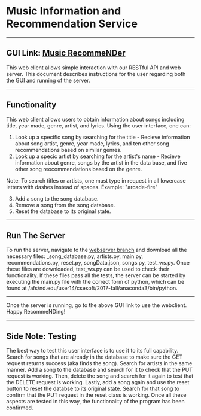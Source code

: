# Music Information and Recommendation Service
---
## GUI Link: [Music RecommeNDer](http://student04.cse.nd.edu/alamber2/Wsyebf763/client_1/)

This web client allows simple interaction with our RESTful API and web
server. This document describes instructions for the user regarding both the GUI
and running of the server.

---
## Functionality
 
This web client allows users to obtain information about songs including title,
year made, genre, artist, and lyrics. Using the user interface, one can:
1) Look up a specific song by searching for the title - Recieve information
about song artist, genre, year made, lyrics, and ten other song recommendations based on
similar genres.
2) Look up a specic artist by searching for the artist's name - Recieve
information about genre, songs by the artist in the data base, and five other song
reocommendations based on the genre.

Note: To search titles or artists, one must type in request in all lowercase
letters with dashes instead of spaces. Example: "arcade-fire"

3) Add a song to the song database.
4) Remove a song from the song database.
5) Reset the database to its original state.

---
## Run The Server

To run the server, navigate to the [webserver
branch](https://gitlab.com/sophiejohnson/paradigms_project/tree/webserver/webserver) and download all the
necessary files: _song_database.py, artists.py, main.py, recommendations.py,
reset.py, songData.json, songs.py, test_ws.py. Once these files are downloaded,
test_ws.py can be used to check their functionality. If these files pass all the
tests, the server can be started by executing the main.py file with the correct
form of python, which can be found at
/afs/nd.edu/user14/csesoft/2017-fall/anaconda3/bin/python.

---
Once the server is running, go to the above GUI link to use the webclient. Happy
RecommeNDing!

--- 
## Side Note: Testing

The best way to test this user interface is to use it to its full capability.
Search for songs that are already in the database to make sure the GET request
returns success (aka finds the song). Search for artists in the same manner. Add
a song to the database and search for it to check that the PUT request is
working. Then, delete the song and search for it again to test that the DELETE
request is working. Lastly, add a song again and use the reset button to reset
the databse to its original state. Search for that song to confirm that the PUT
request in the reset class is working. Once all these aspects are tested in this
way, the functionality of the program has been confirmed. 
